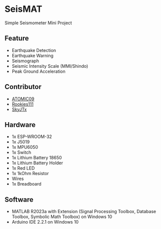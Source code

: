# SeisMAT
Simple Seismometer Mini Project
## Feature
- Earthquake Detection
- Earthquake Warning
- Seismograph
- Seismic Intensity Scale (MMI/Shindo)
- Peak Ground Acceleration
## Contributor
- <a href="https://github.com/ATOMIC09">ATOMIC09</a>
- <a href="https://github.com/Rookies111">Rookies111</a>
- <a href="https://github.com/SkyJTx">SkyJTx</a>
## Hardware
- 1x ESP-WROOM-32
- 1x J5019
- 1x MPU6050
- 1x Switch
- 1x Lithium Battery 18650
- 1x Lithium Battery Holder
- 1x Red LED
- 1x 1kOhm Resistor
- Wires
- 1x Breadboard
## Software
- MATLAB R2023a with Extension (Signal Processing Toolbox, Database Toolbox, Symbolic Math Toolbox) on Windows 10
- Arduino IDE 2.2.1 on Windows 10
